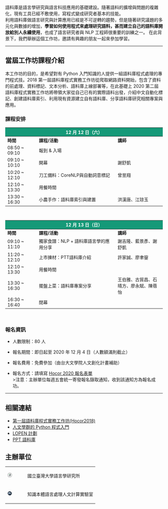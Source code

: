 語料庫是語言學研究與語言科技應用的基礎建設。隨著語料的擴增與問題的複雜化，現有工具已經不敷使用，寫程式變成研究者基本的技能。   
利用語料庫做語言研究與計算應用已經是不可逆轉的趨勢，但是隨著研究議題的多元化與數據的增加，**學習如何使用程式來處理研究語料，甚而建立自己的語料庫開放給別人永續使用**，也成了語言研究者與 NLP 工程師很重要的訓練之一。 在此背景下，我們舉辦這個工作坊，邀請有興趣的朋友一起來參加學習。  
 
---
## 當屆工作坊課程介紹
本工作坊的目的，是希望對有 Python 入門知識的人提供一組語料庫程式處理的專門程式技。2018 第一屆語料庫程式實務工作坊從爬取網路資料開始，包含了資料的前處理、資料標記、文本分析、語料庫上線部署等，在此基礎上 2020 第二屆語料庫程式實務工作坊將帶領大家從自己已有的實際語料出發，介紹中文自動化標記、創建語料庫索引、利用現有資源建立自有語料庫、分享語料庫研究相關專案與應用。

### 課程安排
<table style="width: 100%;">
    <colgroup>
       <col span="1" style="width: 20%;">
       <col span="1" style="width: 50%;">
       <col span="1" style="width: 30%;">
    </colgroup> 
    <thead style="background-color:#159978; color:white;">
        <tr>
            <th colspan="3"> 12 月 12 日（六） </th>
        </tr>
    </thead>
    <tbody>
        <tr style="font-weight: bold;">
            <td>時間</td>
            <td>課程/活動</td>
            <td>講師</td>
        </tr>
        <tr>
            <td>08:50 ~ 09:10</td>
            <td colspan="2">報到 & 入場</td>
        </tr>
        <tr>
            <td>09:10 ~ 10:10</td>
            <td>開幕</td>
            <td>謝舒凱</td>
        </tr>
        <tr>
            <td>10:20 ~ 12:10</td>
            <td>刀工備料：CoreNLP與自動詞意標記</td>
            <td>曾昱翔</td>
        </tr>
        <tr>
            <td>12:10 ~ 13:30</td>
            <td colspan="2">用餐時間</td>
        </tr>
        <tr>
            <td>13:30 ~ 16:30</td>
            <td>小農手作：語料庫索引與建置</td>
            <td>洪漢唐、江琼玉</td>
        </tr>
    </tbody>
</table>

<br/>
<table style="width: 100%;">
    <colgroup>
       <col span="1" style="width: 20%;">
       <col span="1" style="width: 50%;">
       <col span="1" style="width: 30%;">
    </colgroup> 
    <thead style="background-color:#159978; color:white;">
        <tr>
            <th colspan="3"> 12 月 13 日（日） </th>
        </tr>
    </thead>
    <tbody>
        <tr style="font-weight: bold;">
            <td>時間</td>
            <td>課程/活動</td>
            <td>講師</td>
        </tr>
        <tr>
            <td>09:10 ~ 11:10</td>
            <td>獨家食譜：NLP + 語料庫語言學的應用分享</td>
            <td>謝吉隆、藍景彥、謝舒凱</td>
        </tr>
        <tr>
            <td>11:20 ~ 12:10</td>
            <td>上市揀材：PTT語料庫介紹</td>
            <td>許家誠、廖聿鋆</td>
        </tr>
        <tr>
            <td>12:10 ~ 13:30</td>
            <td colspan="2">用餐時間</td>
        </tr>
        <tr>
            <td>13:30 ~ 16:30</td>
            <td>擺盤上菜：語料庫專案分享</td>
            <td>王伯雅、古貿昌、石晴方、廖永賦、陳蓓怡</td>
        </tr>
        <tr>
            <td>16:30 ~ 16:40</td>
            <td colspan="2">閉幕</td>
        </tr>
    </tbody>
</table>
<br/>

### 報名資訊
- 人數限制：80 人 

- 報名期間：即日起至 2020 年 12 月 4 日（人數額滿則截止）

- 報名費用：免費參加（由台大文學院人文創化計畫補助）

- 報名方式：請填寫 [Hocor 2020 報名表單](https://forms.gle/f326Yb5Jxpcr9FwV8)  
        >注意：主辦單位每週五會統一寄發報名錄取通知，收到該通知方為報名成功。

---
## 相關連結
- [第一屆語料庫程式實務工作坊(Hocor2018)](http://lope.linguistics.ntu.edu.tw/hocor2018/)
- [人文學群的 Python 程式入門](https://lopentu.github.io/PythonForHumanities/)
- [LOPEN 計劃](https://lopen.linguistics.ntu.edu.tw/)
- [PPT 語料庫](http://140.112.147.132:9898/)

## 主辦單位
<table>
    <tr>
        <td><img src="images/gillogo.png" style="width: 50px; height:50px; object-fit: contain; max-width:30%;"></td>
        <td>國立臺灣大學語言學研究所</td>
    </tr>
    <tr>
        <td><img src="images/lopelogo.png" style="width: 50px; height:50px; object-fit: contain; max-width:30%;"></td>
        <td>知識本體語言處理人文計算實驗室</td>
    </tr>
</table>


